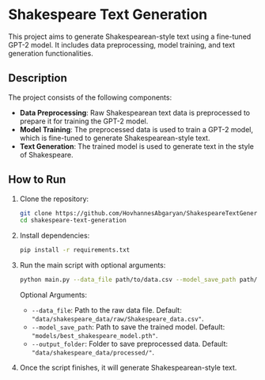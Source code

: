 # Shakespeare Text Generation

This project aims to generate Shakespearean-style text using a fine-tuned GPT-2 model. It includes data preprocessing, model training, and text generation functionalities.

## Description

The project consists of the following components:

- **Data Preprocessing**: Raw Shakespearean text data is preprocessed to prepare it for training the GPT-2 model.
- **Model Training**: The preprocessed data is used to train a GPT-2 model, which is fine-tuned to generate Shakespearean-style text.
- **Text Generation**: The trained model is used to generate text in the style of Shakespeare.

## How to Run

1. Clone the repository:

    ```bash
    git clone https://github.com/HovhannesAbgaryan/ShakespeareTextGenerator
    cd shakespeare-text-generation
    ```

2. Install dependencies:

    ```bash
    pip install -r requirements.txt
    ```

3. Run the main script with optional arguments:

    ```bash
    python main.py --data_file path/to/data.csv --model_save_path path/to/save/model.pth --output_folder path/to/save/preprocessed/data/
    ```

    Optional Arguments:
    - `--data_file`: Path to the raw data file. Default: `"data/shakespeare_data/raw/Shakespeare_data.csv"`.
    - `--model_save_path`: Path to save the trained model. Default: `"models/best_shakespeare_model.pth"`.
    - `--output_folder`: Folder to save preprocessed data. Default: `"data/shakespeare_data/processed/"`.

4. Once the script finishes, it will generate Shakespearean-style text.
